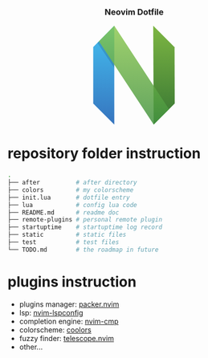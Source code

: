 
<h3 align="center">Neovim Dotfile</h3>
<p align="center">
<svg height=200 xmlns="http://www.w3.org/2000/svg" xmlns:xlink="http://www.w3.org/1999/xlink" viewBox="0 0 54 65" fill="#fff" fill-rule="evenodd" stroke="#000" stroke-linecap="round" stroke-linejoin="round"><use xlink:href="#D" x=".5" y=".5"/><defs><linearGradient x1="50.00%" y1="0.00%" x2="50.00%" y2="100.00%" id="A"><stop stop-color="#16b0ed" stop-opacity=".8" offset="0%"/><stop stop-color="#0f59b2" stop-opacity=".837" offset="100%"/></linearGradient><linearGradient x1="50.00%" y1="0.00%" x2="50.00%" y2="100.00%" id="B"><stop stop-color="#7db643" offset="0%"/><stop stop-color="#367533" offset="100%"/></linearGradient><linearGradient x1="50.00%" y1="-0.00%" x2="50.00%" y2="100.01%" id="C"><stop stop-color="#88c649" stop-opacity=".8" offset="0%"/><stop stop-color="#439240" stop-opacity=".84" offset="100%"/></linearGradient></defs><symbol id="D" overflow="visible"><g stroke="none"><path d="M0 13.761L13.63 0v63.983L0 50.381z" fill="url(#A)"/><path d="M52.664 13.894L38.848.008l.281 63.976 13.63-13.602z" fill="url(#B)"/><path d="M13.621.011l35.435 54.07-9.916 9.915L3.686 10.046z" fill="url(#C)"/><path d="M13.633 25.092l-.019 2.13L2.676 11.069l1.013-1.032z" fill="#000" fill-opacity=".13"/></g></symbol></svg>
</p>

# repository folder instruction

```bash
.
├── after          # after directory
├── colors         # my colorscheme
├── init.lua       # dotfile entry
├── lua            # config lua code
├── README.md      # readme doc
├── remote-plugins # personal remote plugin
├── startuptime    # startuptime log record
├── static         # static files
├── test           # test files
└── TODO.md        # the roadmap in future
```

# plugins instruction
- plugins manager: [packer.nvim]()
- lsp: [nvim-lspconfig]()
- completion engine: [nvim-cmp]()
- colorscheme: [coolors]()
- fuzzy finder: [telescope.nvim]()
- other...
